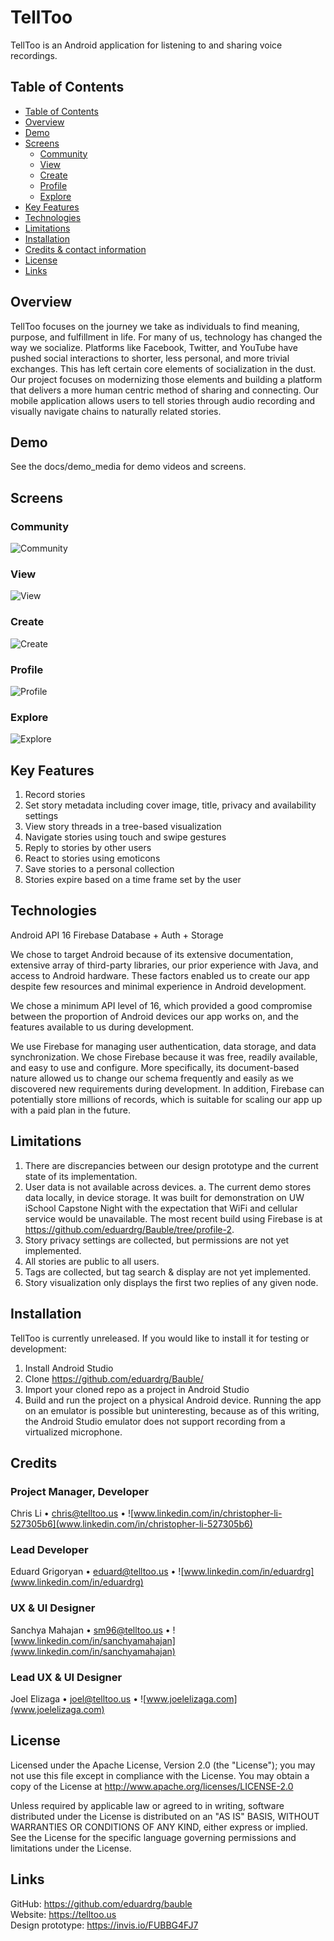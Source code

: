 # TellToo
TellToo is an Android application for listening to and sharing voice recordings.
## Table of Contents
- [Table of Contents](#table-of-contents)
- [Overview](#overview)
- [Demo](#demo)
- [Screens](#screens)
  * [Community](#community)
  * [View](#view)
  * [Create](#create)
  * [Profile](#profile)
  * [Explore](#explore)
- [Key Features](#key-features)
- [Technologies](#technologies)
- [Limitations](#limitations)
- [Installation](#installation)
- [Credits & contact information](#credits)
- [License](#license)
- [Links](#links)
## Overview
TellToo focuses on the journey we take as individuals to find meaning, purpose, and fulfillment in life. For many of us, technology has changed the way we socialize. Platforms like Facebook, Twitter, and YouTube have pushed social interactions to shorter, less personal, and more trivial exchanges. This has left certain core elements of socialization in the dust. Our project focuses on modernizing those elements and building a platform that delivers a more human centric method of sharing and connecting. Our mobile application allows users to tell stories through audio recording and visually navigate chains to naturally related stories.
## Demo
See the docs/demo_media for demo videos and screens.
## Screens
### Community
![Community](docs/demo_media/Community.png)

### View
![View](docs/demo_media/View.png)

### Create
![Create](docs/demo_media/Create1.png)

### Profile
![Profile](docs/demo_media/Profile.png)

### Explore
![Explore](docs/demo_media/Explore.png)

## Key Features
  1. Record stories
  2. Set story metadata including cover image, title, privacy and availability settings
  3. View story threads in a tree-based visualization
  4. Navigate stories using touch and swipe gestures
  5. Reply to stories by other users
  6. React to stories using emoticons
  7. Save stories to a personal collection
  8. Stories expire based on a time frame set by the user

## Technologies
Android API 16
Firebase Database + Auth + Storage

We chose to target Android because of its extensive documentation, extensive array of third-party libraries, our prior experience with Java, and access to Android hardware. These factors enabled us to create our app despite few resources and minimal experience in Android development.

We chose a minimum API level of 16, which provided a good compromise between the proportion of Android devices our app works on, and the features available to us during development.

We use Firebase for managing user authentication, data storage, and data synchronization. We chose Firebase because it was free, readily available, and easy to use and configure. More specifically, its document-based nature allowed us to change our schema frequently and easily as we discovered new requirements during development. In addition, Firebase can potentially store millions of records, which is suitable for scaling our app up with a paid plan in the future.

## Limitations
  1. There are discrepancies between our design prototype and the current state of its implementation.
  2. User data is not available across devices.
    a. The current demo stores data locally, in device storage. It was built for demonstration on UW iSchool Capstone Night with the expectation that WiFi and cellular service would be unavailable. The most recent build using Firebase is at https://github.com/eduardrg/Bauble/tree/profile-2.
  3. Story privacy settings are collected, but permissions are not yet implemented.
  4. All stories are public to all users.
  5. Tags are collected, but tag search & display are not yet implemented.
  6. Story visualization only displays the first two replies of any given node.

## Installation
TellToo is currently unreleased. If you would like to install it for testing or development:
  1. Install Android Studio
  2. Clone https://github.com/eduardrg/Bauble/ 
  3. Import your cloned repo as a project in Android Studio
  4. Build and run the project on a physical Android device. Running the app on an emulator is possible but uninteresting, because as of this writing, the Android Studio emulator does not support recording from a virtualized microphone.

## Credits
### Project Manager, Developer 
Chris Li • chris@telltoo.us • ![www.linkedin.com/in/christopher-li-527305b6](www.linkedin.com/in/christopher-li-527305b6)  
### Lead Developer
Eduard Grigoryan • eduard@telltoo.us • ![www.linkedin.com/in/eduardrg](www.linkedin.com/in/eduardrg)   
### UX & UI Designer
Sanchya Mahajan • sm96@telltoo.us • ![www.linkedin.com/in/sanchyamahajan](www.linkedin.com/in/sanchyamahajan)   
### Lead UX & UI Designer
Joel Elizaga • joel@telltoo.us • ![www.joelelizaga.com](www.joelelizaga.com)   

## License
Licensed under the Apache License, Version 2.0 (the "License"); you may not use this file except in compliance with the License.
You may obtain a copy of the License at
http://www.apache.org/licenses/LICENSE-2.0

Unless required by applicable law or agreed to in writing, software distributed under the License is distributed on an "AS IS" BASIS, WITHOUT WARRANTIES OR CONDITIONS OF ANY KIND, either express or implied. See the License for the specific language governing permissions and
limitations under the License.

## Links
GitHub: https://github.com/eduardrg/bauble  
Website: https://telltoo.us  
Design prototype: https://invis.io/FUBBG4FJ7  
